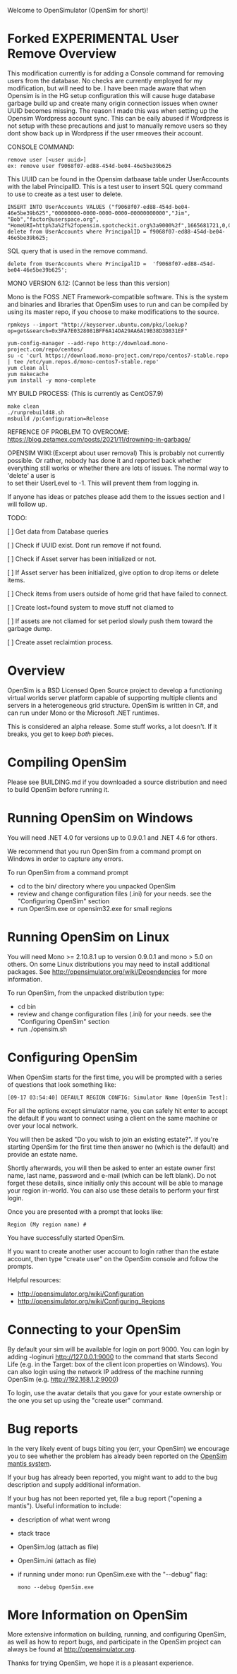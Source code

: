 Welcome to OpenSimulator (OpenSim for short)!

# Forked EXPERIMENTAL User Remove Overview 

This modification currently is for adding a Console command for removing users from the database. 
No checks are currently employed for my modification, but will need to be. I have been made aware 
that when Opensim is in the HG setup configuration this will cause huge database garbage build up
and create many origin connection issues when owner UUID becomes missing. The reason I made this 
was when setting up the Opensim Wordpress account sync. This can be eaily abused if Wordpress is
 not setup with these precautions and just to manually remove users so they dont show back up in 
Wordpress if the user rmeoves their account. 

CONSOLE COMMAND:
```
remove user [<user uuid>]
ex: remove user f9068f07-ed88-454d-be04-46e5be39b625
```

This UUID can be found in the Opensim datbaase table under UserAccounts with the label PrincipalID.
This is a test user to insert SQL query command to use to create as a test user to delete. 
```
INSERT INTO UserAccounts VALUES ("f9068f07-ed88-454d-be04-46e5be39b625","00000000-0000-0000-0000-00000000000","Jim", "Bob","factor@userspace.org", "HomeURI=http%3a%2f%2fopensim.spotcheckit.org%3a9000%2f",1665681721,0,0,"",1);
delete from UserAccounts where PrincipalID = f9068f07-ed88-454d-be04-46e5be39b625;
```
SQL query that is used in the remove command.
```
delete from UserAccounts where PrincipalID =  'f9068f07-ed88-454d-be04-46e5be39b625';
```

MONO VERSION 6.12: (Cannot be less than this version)

Mono is the FOSS .NET Framework-compatible software. This is the system and binaries and libraries that OpenSim uses to run and can be compiled by using its master repo, if you choose to make modifications to the source.
```
rpmkeys --import "http://keyserver.ubuntu.com/pks/lookup?op=get&search=0x3FA7E0328081BFF6A14DA29AA6A19B38D3D831EF"

yum-config-manager --add-repo http://download.mono-project.com/repo/centos/
su -c 'curl https://download.mono-project.com/repo/centos7-stable.repo | tee /etc/yum.repos.d/mono-centos7-stable.repo'
yum clean all
yum makecache
yum install -y mono-complete
```


MY BUILD PROCESS: (This is currently as CentOS7.9)
```
make clean
./runprebuild48.sh
msbuild /p:Configuration=Release
```

REFRENCE OF PROBLEM TO OVERCOME:
https://blog.zetamex.com/posts/2021/11/drowning-in-garbage/

OPENSIM WIKI:(Excerpt about user removal)
This is probably not currently possible. Or rather, nobody has done it and reported back whether 
everything still works or whether there are lots of issues. The normal way to 'delete' a user is  
to set their UserLevel to -1. This will prevent them from logging in.


If anyone has ideas or patches please add them to the issues section and I will follow up. 

TODO:

[ ] Get data from Database queries 

[ ] Check if UUID exist. Dont run remove if not found.

[ ] Check if Asset server has been initialized or not. 

[ ] If Asset server has been initialized, give option to drop items or delete items. 

[ ] Check items from users outside of home grid that have failed to connect.  

[ ] Create lost+found system to move stuff not cliamed to 

[ ] If assets are not cliamed for set period slowly push them toward the garbage dump.

[ ] Create asset reclaimtion process. 


# Overview

OpenSim is a BSD Licensed Open Source project to develop a functioning
virtual worlds server platform capable of supporting multiple clients
and servers in a heterogeneous grid structure. OpenSim is written in
C#, and can run under Mono or the Microsoft .NET runtimes.

This is considered an alpha release.  Some stuff works, a lot doesn't.
If it breaks, you get to keep *both* pieces.

# Compiling OpenSim

Please see BUILDING.md if you downloaded a source distribution and 
need to build OpenSim before running it.

# Running OpenSim on Windows

You will need .NET 4.0 for versions up to 0.9.0.1 and .NET 4.6 for others.

We recommend that you run OpenSim from a command prompt on Windows in order
to capture any errors.

To run OpenSim from a command prompt

 * cd to the bin/ directory where you unpacked OpenSim
 * review and change configuration files (.ini) for your needs. see the "Configuring OpenSim" section
 * run OpenSim.exe or opensim32.exe for small regions


# Running OpenSim on Linux

You will need Mono >= 2.10.8.1 up to version 0.9.0.1 and mono > 5.0 on others.  On some Linux distributions you
may need to install additional packages.  See http://opensimulator.org/wiki/Dependencies
for more information.

To run OpenSim, from the unpacked distribution type:

 * cd bin
 * review and change configuration files (.ini) for your needs. see the "Configuring OpenSim" section
 * run ./opensim.sh


# Configuring OpenSim

When OpenSim starts for the first time, you will be prompted with a
series of questions that look something like:

	[09-17 03:54:40] DEFAULT REGION CONFIG: Simulator Name [OpenSim Test]:

For all the options except simulator name, you can safely hit enter to accept
the default if you want to connect using a client on the same machine or over
your local network.

You will then be asked "Do you wish to join an existing estate?".  If you're
starting OpenSim for the first time then answer no (which is the default) and
provide an estate name.

Shortly afterwards, you will then be asked to enter an estate owner first name,
last name, password and e-mail (which can be left blank).  Do not forget these
details, since initially only this account will be able to manage your region
in-world.  You can also use these details to perform your first login.

Once you are presented with a prompt that looks like:

	Region (My region name) #

You have successfully started OpenSim.

If you want to create another user account to login rather than the estate
account, then type "create user" on the OpenSim console and follow the prompts.

Helpful resources:
 * http://opensimulator.org/wiki/Configuration
 * http://opensimulator.org/wiki/Configuring_Regions

# Connecting to your OpenSim

By default your sim will be available for login on port 9000.  You can login by
adding -loginuri http://127.0.0.1:9000 to the command that starts Second Life
(e.g. in the Target: box of the client icon properties on Windows).  You can
also login using the network IP address of the machine running OpenSim (e.g.
http://192.168.1.2:9000)

To login, use the avatar details that you gave for your estate ownership or the
one you set up using the "create user" command.

# Bug reports

In the very likely event of bugs biting you (err, your OpenSim) we
encourage you to see whether the problem has already been reported on
the [OpenSim mantis system](http://opensimulator.org/mantis/main_page.php).

If your bug has already been reported, you might want to add to the
bug description and supply additional information.

If your bug has not been reported yet, file a bug report ("opening a
mantis"). Useful information to include:
 * description of what went wrong
 * stack trace
 * OpenSim.log (attach as file)
 * OpenSim.ini (attach as file)
 * if running under mono: run OpenSim.exe with the "--debug" flag:

       mono --debug OpenSim.exe

# More Information on OpenSim

More extensive information on building, running, and configuring
OpenSim, as well as how to report bugs, and participate in the OpenSim
project can always be found at http://opensimulator.org.

Thanks for trying OpenSim, we hope it is a pleasant experience.

